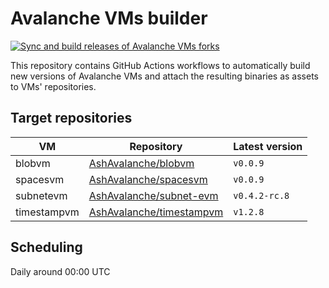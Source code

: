 # Avalanche VMs builder

[![Sync and build releases of Avalanche VMs forks](https://github.com/AshAvalanche/avalanche-vms-builder/actions/workflows/sync-avalanche-vms.yml/badge.svg)](https://github.com/AshAvalanche/avalanche-vms-builder/actions/workflows/sync-avalanche-vms.yml)

This repository contains GitHub Actions workflows to automatically build new versions of Avalanche VMs and attach the resulting binaries as assets to VMs' repositories.

## Target repositories

| VM          | Repository                                                                       | Latest version |
| ----------- | -------------------------------------------------------------------------------- | -------------- |
| blobvm      | [AshAvalanche/blobvm](https://github.com/AshAvalanche/blobvm/releases)           | `v0.0.9`       |
| spacesvm    | [AshAvalanche/spacesvm](https://github.com/AshAvalanche/spacesvm/releases)       | `v0.0.9`       |
| subnetevm   | [AshAvalanche/subnet-evm](https://github.com/AshAvalanche/subnet-evm/releases)   | `v0.4.2-rc.8`       |
| timestampvm | [AshAvalanche/timestampvm](https://github.com/AshAvalanche/timestampvm/releases) | `v1.2.8`       |

## Scheduling

Daily around 00:00 UTC
